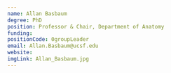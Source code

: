 ```yaml
---
name: Allan Basbaum
degree: PhD
position: Professor & Chair, Department of Anatomy
funding: 
positionCode: 0groupLeader
email: Allan.Basbaum@ucsf.edu
website:
imgLink: Allan_Basbaum.jpg
---
```


